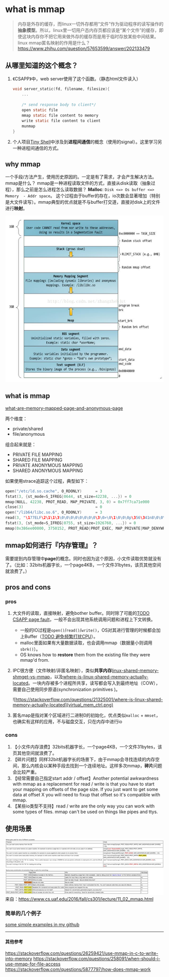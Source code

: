 # what is mmap
> 内存是外存的缓存，而linux一切外存都用“文件”作为驱动程序的读写操作的**抽象模型**。所以，linux里一切用户态内存页都应该是“某个文件”的缓存，即使这块内存你不把它用来做外存的缓存而是用于临时存放某些中间结果。linux mmap匿名映射的作用是什么？ 
https://www.zhihu.com/question/57653599/answer/202133479

## 从哪里知道的这个概念？

1. 《CSAPP》中，web server使用了这个函数。（静态html文件读入）

    ```c
    void server_static(fd, filename, filesize){
        ...

        /* send response body to client*/
        open static file
        mmap static file content to memory
        write static file content to client
        munmap
    }

    ```

2. 个人项目[Tiny Shell](https://github.com/shaorui0/tiny_shell)中涉及到**进程间通信**的概念（使用的signal）。这里学习另一种进程间通信的方式。

## why mmap

一个手段/方法产生，使用历史原因的。一定是有了需求，才会产生解决方法。mmap是什么？
mmap是一种进程读取文件的方式，直接从disk读取（抽象过程），那么之前是怎么进程怎么读取数据？ **Malloc**: `Disk <=> Os buffer <=> Memory  - Addr space`。
这个过程由于buffer的存在，io次数会显著增加（特别是大文件读写）。mmap典型的优点就是不与buffer打交道，直接对disk上的文件进行**映射**。

![进程地址空间](内存地址空间.jpeg)


## what is mmap

[what-are-memory-mapped-page-and-anonymous-page](https://stackoverflow.com/questions/13024087/what-are-memory-mapped-page-and-anonymous-page)

两个维度：
- private/shared
- file/anonymous

组合起来就是：
- PRIVATE FILE MAPPING
- SHARED FILE MAPPING
- PRIVATE ANONYMOUS MAPPING
- SHARED ANONYMOUS MAPPING

如果使用strace追踪这个过程，典型如下：
```c
open("/etc/ld.so.cache", O_RDONLY)      = 3
fstat(3, {st_mode=S_IFREG|0644, st_size=42238, ...}) = 0
mmap(NULL, 42238, PROT_READ, MAP_PRIVATE, 3, 0) = 0x7ff7ca71e000
close(3)                                = 0
open("/lib64/libc.so.6", O_RDONLY)      = 3
read(3, "\177ELF\2\1\1\3\0\0\0\0\0\0\0\0\3\0>\0\1\0\0\0p\356\341n8\0\0\0"..., 832) = 832
fstat(3, {st_mode=S_IFREG|0755, st_size=1926760, ...}) = 0
mmap(0x386ee00000, 3750152, PROT_READ|PROT_EXEC, MAP_PRIVATE|MAP_DENYWRITE, 3, 0) = 0x386ee00000
```

## mmap如何进行『内存管理』？

需要提到内存管理中**page**的概念。同时也因为这个原因，小文件读取优势就没有了。（比如：32bits机器字长，一个page4KB，一个文件31bytes，该页其他空间就浪费了。）


## pros and cons

### pros

1. 大文件的读取，直接映射，避免bother buffer。同时除了可能的[TODO CSAPP page fault](xxx)，一般不会出现其他系统调用问题和进程上下文转换。
    - 一般的IO过程是`open()`/`read()`/`write()`，OS对其进行管理的时候都会加上Buffer（[TODO 避免频繁打扰CPU](xxxinvalid)）。
    - malloc里面如果有大量数据读取，也会调用mmap（数据量小则调用`sbrk()`）。
    - OS knows how to **restore** them from the existing file they were mmap'd from. 

2. IPC很方便（文件映射/非匿名映射），类似**共享内存**[linux-shared-memory-shmget-vs-mmap](https://stackoverflow.com/questions/21311080/linux-shared-memory-shmget-vs-mmap)，以及[where-is-linux-shared-memory-actually-located](https://stackoverflow.com/questions/21325001/where-is-linux-shared-memory-actually-located)。一块内存被多个进程所共享，读写都会写入到最终地址（COW），需要自己使用同步原语(synchronization primitives )。

    ![https://stackoverflow.com/questions/21325001/where-is-linux-shared-memory-actually-located](virtual_mem_ctrl.png)


3. 匿名map是指对某个区域进行二进制0的初始化，优点类似`malloc` + `mmset`，也确实有这样的应用，不与磁盘交互，只在内存中进行io

### cons

1. 【小文件内存浪费】32bits机器字长，一个page4KB，一个文件31bytes，该页其他空间就浪费了。
2. 【碎片问题】同样32bit机器字长的场景下，由于mmap会寻找连续的内存空间，那么内核会以某种手段去找到一个连续地址。这样多次mmap，**碎片**问题会比较严重。
3. 【经常需要自己指定start addr / offset】Another potential awkwardness with mmap as a replacement for read / write is that you have to start your mapping on offsets of the page size. If you just want to get some data at offset X you will need to fixup that offset so it's compatible with mmap.
3. 【某些io类型不支持】read / write are the only way you can work with some types of files. mmap can't be used on things like pipes and ttys.

## 使用场景

![图片](mmap_usage.jpg)
来自：https://www.cs.uaf.edu/2016/fall/cs301/lecture/11_02_mmap.html

### 简单的几个例子

[some simple examples in my github](https://github.com/shaorui0/fundamental_knowledge/tree/main/operator_system/memory/mmap)


---

#### 其他参考



https://stackoverflow.com/questions/26259421/use-mmap-in-c-to-write-into-memory
https://stackoverflow.com/questions/258091/when-should-i-use-mmap-for-file-access
https://stackoverflow.com/questions/5877797/how-does-mmap-work